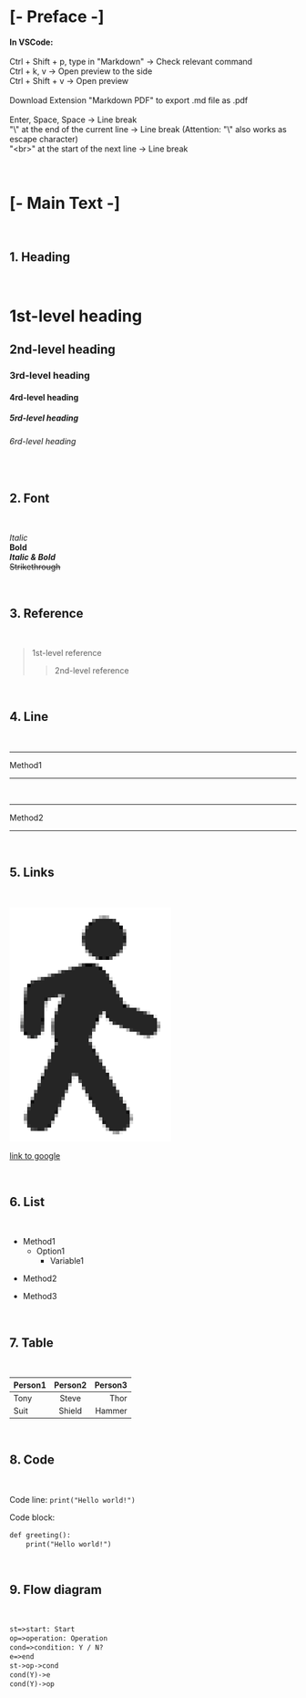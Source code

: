 # **[- Preface -]**
**In VSCode:**\
\
Ctrl + Shift + p, type in "Markdown" -> Check relevant command\
Ctrl + k, v -> Open preview to the side\
Ctrl + Shift + v -> Open preview\
\
Download Extension "Markdown PDF" to export .md file as .pdf\
\
Enter, Space, Space -> Line break\
"\\" at the end of the current line -> Line break (Attention: "\\" also works as escape character)\
"\<br>" at the start of the next line -> Line break

<br>

# **[- Main Text -]**

<br>

## **1. Heading**

<br>

# 1st-level heading
## 2nd-level heading
### 3rd-level heading
#### 4rd-level heading
##### 5rd-level heading
###### 6rd-level heading

<br>

## **2. Font**

<br>

*Italic*\
**Bold**\
***Italic & Bold***\
~~Strikethrough~~

<br>

## **3. Reference**

<br>

> 1st-level reference
>> 2nd-level reference

<br>

## **4. Line**

<br>

---

Method1

---

<br>

***

Method2

***

<br>

## **5. Links**

<br>

![Picture](https://github.com/Maximilian92/L01-Git-learning/blob/master/image/Picture.png)

[link to google](http://google.com/)

<br>

## **6. List**

<br>

+ Method1 
   + Option1
      + Variable1
- Method2
* Method3

<br>

## **7. Table** 

<br>

Person1|Person2|Person3
:--|:--:|--:
Tony|Steve|Thor
Suit|Shield|Hammer

<br>

## **8. Code** 

<br>

Code line: `print("Hello world!")`

Code block: 
```
def greeting():
    print("Hello world!")
```

<br>

## **9. Flow diagram** 

<br>

```flow
st=>start: Start
op=>operation: Operation
cond=>condition: Y / N?
e=>end
st->op->cond
cond(Y)->e
cond(Y)->op
```